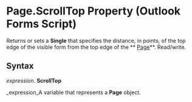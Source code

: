 
# Page.ScrollTop Property (Outlook Forms Script)

Returns or sets a  **Single** that specifies the distance, in points, of the top edge of the visible form from the top edge of the ** [Page](836941c3-c768-151a-65a5-41c71493033a.md)**. Read/write.


## Syntax

 _expression_. **ScrollTop**

 _expression_A variable that represents a  **Page** object.

